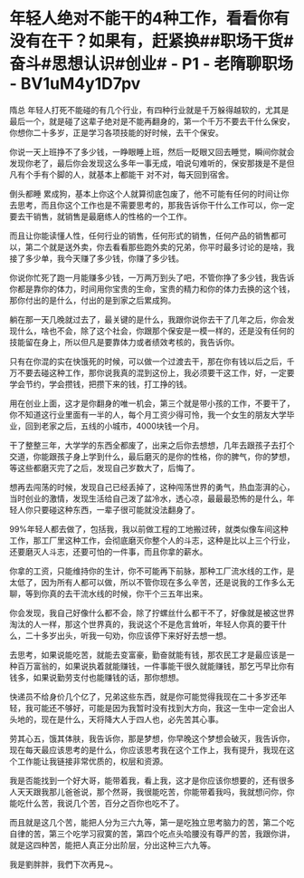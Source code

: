 # 年轻人绝对不能干的4种工作，看看你有没有在干？如果有，赶紧换##职场干货#奋斗#思想认识#创业# - P1 - 老隋聊职场 - BV1uM4y1D7pv

隋总 年轻人打死不能碰的有几个行业，有四种行业就是千万躲得越软的，尤其是最后一个，就是碰了这辈子绝对是不能再翻身的，第一个千万不要去干什么保安，你想你二十多岁，正是学习各项技能的好时候，去干个保安。

你说一天上班挣不了多少钱，一睁眼睡上班，然后一眨眼又回去睡觉，瞬间你就会发现你老了，最后你会发现这么多年一事无成，咱说句难听的，保安那拨是不是但凡有个手有个脚的人，就基本上都能干 对不对，每天回到宿舍。

倒头都睡 累成狗，基本上你这个人就算彻底包废了，他不可能有任何的时间让你去思考，而且你这个工作也是不需要思考的，那我告诉你干什么工作可以，你一定要去干销售，就销售是最磨练人的性格的一个工作。

而且让你能读懂人性，任何行业的销售，任何形式的销售，任何产品的销售都可以，第二个就是送外卖，你去看看那些跑外卖的兄弟，你平时最多讨论的是啥，我接了多少单，我今天赚了多少钱，你赚了多少钱。

你说你忙死了跑一月能赚多少钱，一万两万到头了吧，不管你挣了多少钱，我告诉你都是靠你的体力，时间用你宝贵的生命，宝贵的精力和你的体力去换的这个钱，那你付出的是什么，付出的是到家之后累成狗。

躺在那一天几晚就过去了，最关键的是什么，我跟你说你去干了几年之后，你会发现什么，啥也不会，除了这个社会，你跟那个保安是一模一样的，还是没有任何的技能留在身上，所以但凡是要靠体力或者绩效考核的，我告诉你。

只有在你混的实在快饿死的时候，可以做一个过渡去干，那在你有钱以后之后，千万不要去碰这种工作，那你说我真的混到这份上，我必须要干这工作，好，一定要学会节约，学会攒钱，把攒下来的钱，打工挣的钱。

用在创业上面，这才是你翻身的唯一机会，第三个就是带小孩的工作，不要干了，你不知道这行业里面有一半的人，每个月工资少得可怜，我一个女生的朋友大学毕业，回到老家之后，五线的小城市，4000块钱一个月。

干了整整三年，大学学的东西全都废了，出来之后你去想想，几年去跟孩子去打个交道，你能跟孩子身上学到什么，最后磨灭的是你的性格，你的脾气，你的梦想，等这些都磨灭完了之后，发现自己岁数大了，后悔了。

想再去闯荡的时候，发现自己已经丢掉了，这种闯荡世界的勇气，热血澎湃的心，当时创业的激情，发现生活给自己泼了盆冷水，透心凉，最最最恐怖的是什么，年轻人你只要碰这种东西，一辈子很可能就没法翻身了。

99%年轻人都去做了，包括我，我以前做工程的工地搬过砖，就类似像车间这种工作，那工厂里这种工作，会彻底磨灭你整个人的斗志，这种是比以上三个行业，还要磨灭人斗志，还要可怕的一件事，而且你拿的薪水。

你拿的工资，只能维持你的生计，你不可能再下前脉，那种工厂流水线的工作，是太低了，因为所有人都可以做，所以不管你现在多么辛苦，还是说我的工作多么无聊，等到你真的去干流水线的时候，你干个三五年出来。

你会发现，我自己好像什么都不会，除了拧螺丝什么都干不了，好像就是被这世界淘汰的人一样，那这个世界真的，我说这个不是危言耸听，年轻人你真的要干什么，二十多岁出头，听我一句劝，你应该停下来好好去想一想。

去思考，如果说能吃苦，就能去变富豪，勤奋就能有钱，那农民工才是最应该是一种百万富翁的，如果说执着就能赚钱，一件事能干很久就能赚钱，那乞丐早比你有钱多，如果说勤劳支付也能赚钱的话，那你想想。

快递员不给身价几个亿了，兄弟这些东西，就是你可能觉得我现在二十多岁还年轻，我可能还不够好，可能是因为我暂时没有找到大方向，我这一生中一定会出人头地的，现在是什么，天将降大人于四人也，必先苦其心事。

劳其心五，饿其体肤，我告诉你，那是梦想，你早晚这个梦想会破灭，我告诉你，现在每天最应该思考的是什么，你应该思考我在这个工作上，我有提升，我现在这个工作能让我链接非常优质的，权层和资源。

我是否能找到一个好大哥，能带着我，看上我，这才是你应该你想要的，还有很多人天天跟我那儿爸爸说，那个然哥，我很能吃苦，你能带着我吗，我就想问你，你能吃什么苦，我说几个苦，百分之百你也吃不了。

而且就是这几个苦，能把人分为三六九等，第一是吃独立思考脑力的苦，第二个吃自律的苦，第三个吃学习寂寞的苦，第四个吃点头哈腰没有尊严的苦，我跟你讲，就是这四种苦，能把人真正分出阶层，分出这种三六九等。

我是劉胖胖，我們下次再見~。